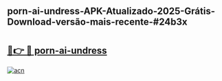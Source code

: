 ## porn-ai-undress-APK-Atualizado-2025-Grátis-Download-versão-mais-recente-#24b3x

# <h2><a href="https://ainizakaria.my?title=porn-ai-undress&ref=20M">🔗👉 🔴 porn-ai-undress</a></h2>

[![acn](https://github.com/user-attachments/assets/0f9c940e-d8b0-45ae-aac7-cd30a18b3e1c)](https://ainizakaria.my?title=porn-ai-undress&ref=20M)

